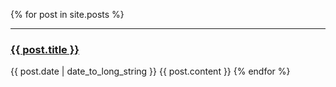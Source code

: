 {% for post in site.posts %}
<hr/>
<h3><a href="{{ post.url }}">{{ post.title }}</a></h3>
{{ post.date | date_to_long_string }}
{{ post.content }}
{% endfor %}
